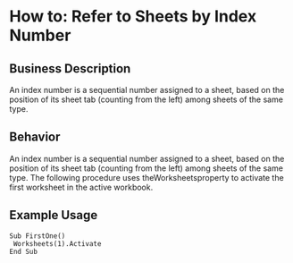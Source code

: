 # How to: Refer to Sheets by Index Number

## Business Description
An index number is a sequential number assigned to a sheet, based on the position of its sheet tab (counting from the left) among sheets of the same type.

## Behavior
An index number is a sequential number assigned to a sheet, based on the position of its sheet tab (counting from the left) among sheets of the same type. The following procedure uses theWorksheetsproperty to activate the first worksheet in the active workbook.

## Example Usage
```vba
Sub FirstOne() 
 Worksheets(1).Activate 
End Sub
```